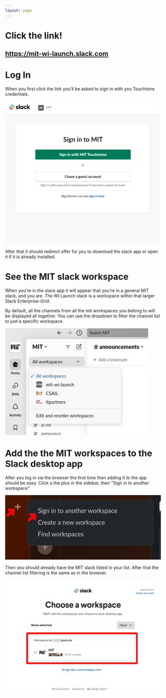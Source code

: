 ```yaml
---
layout: page
---
```


# Click the link!

<h2><a href="https://mit-wi-launch.slack.com">https://mit-wi-launch.slack.com</a></h2>


# Log In
When you first click the link you'll be asked to sign in with you Touchtone credentials.

![](assets/desktop-browser-login.png)

After that it should redirect offer for you to download the slack app or open it if it is already installed.

# See the MIT slack workspace

When you're in the slack app it will appear that you're in a general MIT slack, and you are. The WI Launch slack is a workspace within that larger Slack Enterprise-Grid.

By default, all the channels from all the mit workspaces you belong to will be displayed all together. You can use the dropdown to filter the channel list to just a specific workspace.

![](assets/desktop-browser-workspace-filter.png)

# Add the the MIT workspaces to the Slack desktop app

After you log in via the browser the first time then adding it to the app should be easy. Click a the plus in the sidebar, then "Sign in to another workspace"

![](assets/desktop-add-workspace.png)

Then you should already have the MIT slack listed in your list. After that the channel list filtering is the same as in the browser.

![](assets/desktop-browser-workspace-selection.png)

